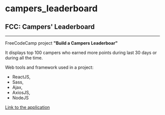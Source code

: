 # campers_leaderboard  
## FCC: Campers' Leaderboard  
---  
FreeCodeCamp project **"Build a Campers Leaderboar"**  

It displays top 100 campers who earned more points during last 30 days or 
during all the time.  

Web tools and framework used in a project:
* ReactJS,
* Sass,
* Ajax,
* AxiosJS,
* NodeJS

[Link to the application](https://serene-ocean-19499.herokuapp.com/)



